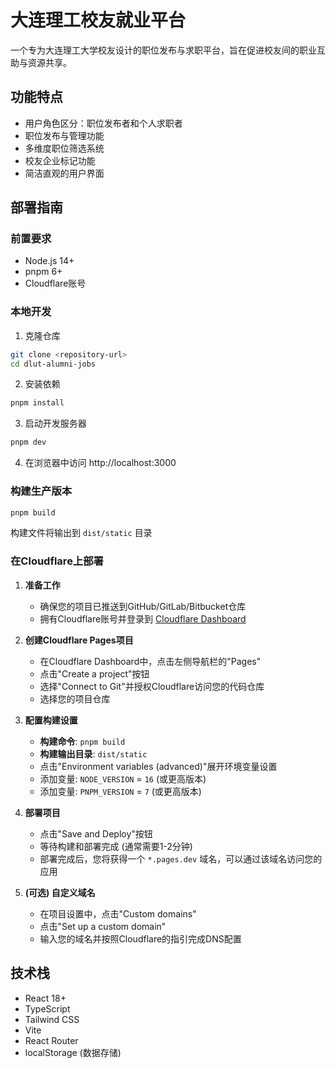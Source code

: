 # 大连理工校友就业平台

一个专为大连理工大学校友设计的职位发布与求职平台，旨在促进校友间的职业互助与资源共享。

## 功能特点

- 用户角色区分：职位发布者和个人求职者
- 职位发布与管理功能
- 多维度职位筛选系统
- 校友企业标记功能
- 简洁直观的用户界面

## 部署指南

### 前置要求

- Node.js 14+
- pnpm 6+
- Cloudflare账号

### 本地开发

1. 克隆仓库
```bash
git clone <repository-url>
cd dlut-alumni-jobs
```

2. 安装依赖
```bash
pnpm install
```

3. 启动开发服务器
```bash
pnpm dev
```

4. 在浏览器中访问 http://localhost:3000

### 构建生产版本

```bash
pnpm build
```

构建文件将输出到 `dist/static` 目录

### 在Cloudflare上部署

1. **准备工作**
   - 确保您的项目已推送到GitHub/GitLab/Bitbucket仓库
   - 拥有Cloudflare账号并登录到 [Cloudflare Dashboard](https://dash.cloudflare.com/)

2. **创建Cloudflare Pages项目**
   - 在Cloudflare Dashboard中，点击左侧导航栏的"Pages"
   - 点击"Create a project"按钮
   - 选择"Connect to Git"并授权Cloudflare访问您的代码仓库
   - 选择您的项目仓库

3. **配置构建设置**
   - **构建命令**: `pnpm build`
   - **构建输出目录**: `dist/static`
   - 点击"Environment variables (advanced)"展开环境变量设置
   - 添加变量: `NODE_VERSION` = `16` (或更高版本)
   - 添加变量: `PNPM_VERSION` = `7` (或更高版本)

4. **部署项目**
   - 点击"Save and Deploy"按钮
   - 等待构建和部署完成 (通常需要1-2分钟)
   - 部署完成后，您将获得一个 `*.pages.dev` 域名，可以通过该域名访问您的应用

5. **(可选) 自定义域名**
   - 在项目设置中，点击"Custom domains"
   - 点击"Set up a custom domain"
   - 输入您的域名并按照Cloudflare的指引完成DNS配置

## 技术栈

- React 18+
- TypeScript
- Tailwind CSS
- Vite
- React Router
- localStorage (数据存储)